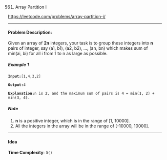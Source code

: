 561. Array Partition I

https://leetcode.com/problems/array-partition-i/

---

#### Problem Description:

Given an array of **2n** integers, your task is to group these integers into **n** pairs of integer, say (a1, b1), (a2, b2), ..., (an, bn) which makes sum of min(ai, bi) for all i from 1 to n as large as possible.

##### Example 1

**`Input:`**`[1,4,3,2]`

**`Output:`**`4`

**`Explanation:`**`n is 2, and the maximum sum of pairs is 4 = min(1, 2) + min(3, 4).`

##### Note

1. **n** is a positive integer, which is in the range of [1, 10000].
2. All the integers in the array will be in the range of [-10000, 10000].

---

#### Idea

**Time Complexity**: `O()`
